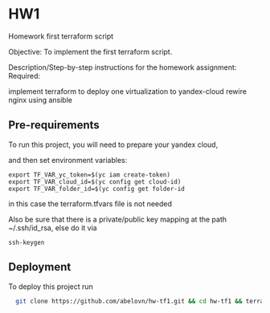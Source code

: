 
# HW1 

Homework
first terraform script

Objective:
To implement the first terraform script.


Description/Step-by-step instructions for the homework assignment:
Required:

implement terraform to deploy one virtualization to yandex-cloud
rewire nginx using ansible




## Pre-requirements

To run this project, you will need to prepare your yandex cloud, 


and then set environment variables:
```
export TF_VAR_yc_token=$(yc iam create-token)
export TF_VAR_cloud_id=$(yc config get cloud-id)
export TF_VAR_folder_id=$(yc config get folder-id
```
in this case the terraform.tfvars file is not needed


Also be sure that there is a private/public key mapping at the path ~/.ssh/id_rsa,
else do it via 
```
ssh-keygen
```



## Deployment

To deploy this project run

```bash
  git clone https://github.com/abelovn/hw-tf1.git && cd hw-tf1 && terraform init && terraform plan && terraform apply  -auto-approve
```


